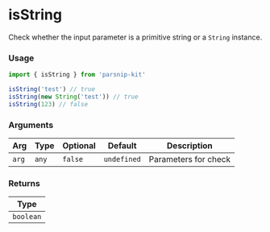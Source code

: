 # isString
      
Check whether the input parameter is a primitive string or a `String` instance.

### Usage

```ts
import { isString } from 'parsnip-kit'

isString('test') // true
isString(new String('test')) // true
isString(123) // false
```

      
### Arguments
      
| Arg | Type | Optional | Default | Description |
| --- | --- | --- | --- | --- |
| `arg` | `any` | `false` | `undefined` | Parameters for check |
      
### Returns

| Type |
| ---  |
| `boolean`  |
